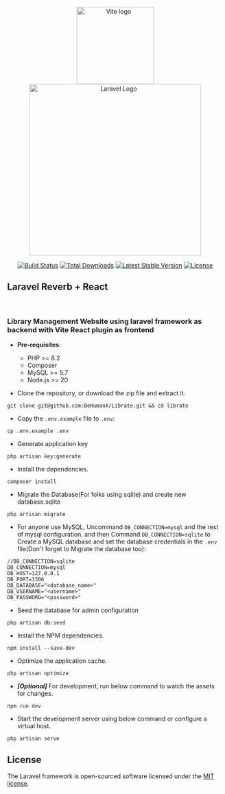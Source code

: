<p align="center">
    <a href="https://vitejs.dev" target="_blank" rel="noopener noreferrer">
    <img width="180" src="https://vitejs.dev/logo.svg" alt="Vite logo">
  </a>
    <a href="https://laravel.com" target="_blank"><img src="https://raw.githubusercontent.com/laravel/art/master/logo-lockup/5%20SVG/2%20CMYK/1%20Full%20Color/laravel-logolockup-cmyk-red.svg" width="400" alt="Laravel Logo"></a>
</p>

<p align="center">
<a href="https://github.com/laravel/framework/actions"><img src="https://github.com/laravel/framework/workflows/tests/badge.svg" alt="Build Status"></a>
<a href="https://packagist.org/packages/laravel/framework"><img src="https://img.shields.io/packagist/dt/laravel/framework" alt="Total Downloads"></a>
<a href="https://packagist.org/packages/laravel/framework"><img src="https://img.shields.io/packagist/v/laravel/framework" alt="Latest Stable Version"></a>
<a href="https://packagist.org/packages/laravel/framework"><img src="https://img.shields.io/packagist/l/laravel/framework" alt="License"></a>
</p>

## Laravel Reverb + React
<br>

### Library Management Website using laravel framework as backend with Vite React plugin as frontend

- **Pre-requisites**:
    - PHP >= 8.2
    - Composer
    - MySQL >= 5.7
    - Node.js >= 20

- Clone the repository, or download the zip file and extract it.
```shell
git clone git@github.com:BeHumanX/Librate.git && cd librate
```

- Copy the `.env.example` file to `.env`:
```shell
cp .env.example .env
```
- Generate application key
```shell
php artisan key:generate 
```

- Install the dependencies.
```shell
composer install
```
- Migrate the Database(For folks using sqlite) and create new database.sqlite
```shell
php artisan migrate 
```

- For anyone use MySQL, Uncommand `DB_CONNECTION=mysql` and the rest of mysql configuration, and then Command `DB_CONNECTION=sqlite` to Create a MySQL database and set the database credentials in the `.env` file(Don't forget to Migrate the database too):
```shell
//DB_CONNECTION=sqlite
DB_CONNECTION=mysql
DB_HOST=127.0.0.1
DB_PORT=3306
DB_DATABASE="<database_name>"
DB_USERNAME="<username>"
DB_PASSWORD="<password>"
```

- Seed the database for admin configuration
```
php artisan db:seed
```

- Install the NPM dependencies.
```shell
npm install --save-dev
```

- Optimize the application cache.
```shell
php artisan optimize
```


- **_[Optional]_** For development, run below command to watch the assets for changes.
```shell
npm run dev
```

- Start the development server using below command or configure a virtual host.
```shell
php artisan serve
```

## License

The Laravel framework is open-sourced software licensed under the [MIT license](https://opensource.org/licenses/MIT).
